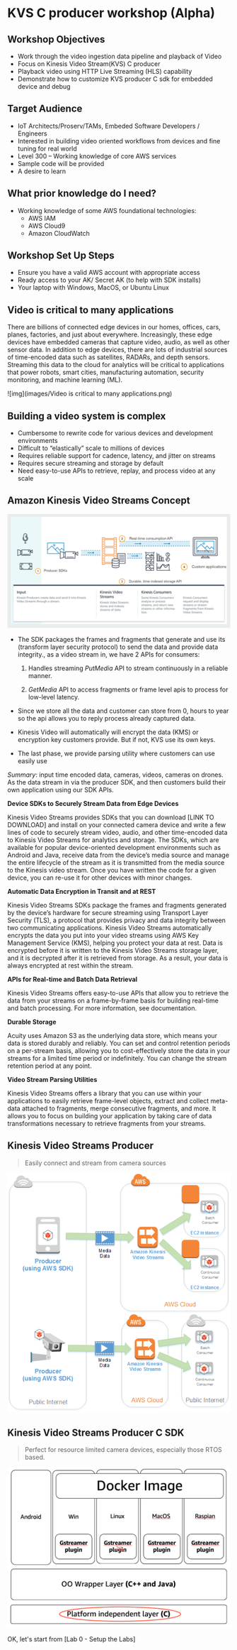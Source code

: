 # KVS C producer workshop (Alpha)

## **Workshop Objectives**

- Work through the video ingestion data pipeline and playback of Video
- Focus on Kinesis Video Stream(KVS) C producer
- Playback video using HTTP Live Streaming (HLS) capability 
- Demonstrate how to customize KVS producer C sdk for embedded device and debug


## Target Audience
- IoT Architects/Proserv/TAMs, Embeded Software Developers / Engineers
- Interested in building video oriented workflows from devices and fine tuning for real world  
- Level 300 – Working knowledge of core AWS services
- Sample code will be provided
- A desire to learn

## What prior knowledge do I need?
- Working knowledge of some AWS foundational technologies:
  - AWS IAM 
  - AWS Cloud9 
  - Amazon CloudWatch 


## Workshop Set Up Steps 
- Ensure you have a valid AWS account with appropriate access
- Ready access to your AK/ Secret AK (to help with SDK installs) 
- Your laptop with Windows, MacOS, or Ubuntu Linux

## Video is critical to many applications
There are billions of connected edge devices in our homes, offices, cars, planes, factories, and just about everywhere. Increasingly, these edge devices have embedded cameras that capture video, audio, as well as other sensor data. In addition to edge devices, there are lots of industrial sources of time-encoded data such as satellites, RADARs, and depth sensors. Streaming this data to the cloud for analytics will be critical to applications that power robots, smart cities, manufacturing automation, security monitoring, and machine learning (ML). 


![img](images/Video is critical to many applications.png)


## Building a video system is complex

- Cumbersome to rewrite code for various devices and development environments
- Difficult to “elastically” scale to millions of devices
- Requires reliable support for cadence, latency, and jitter on streams 
- Requires secure streaming and storage by default 
- Need easy-to-use APIs to retrieve, replay, and process video at any scale

## Amazon Kinesis Video Streams Concept

![Amazon Kinesis Video Streams Concept](images/KVS-concept.png)

- The SDK packages the frames and fragments that generate and use its (transform layer security protocol) to send the data and provide data integrity., as a video stream in, we have 2 APIs for consumers:

    1. Handles streaming *PutMedia* API to stream continuously in a reliable manner.

    2. *GetMedia* API to access fragments or frame level apis to process for low-level latency. 

- Since we store all the data and customer can store from 0, hours to year so the api allows you to reply process already captured data. 

- Kinesis Video will automatically will encrypt the data (KMS) or encryption key customers provide. But if not, KVS use its own keys.

- The last phase, we provide parsing utility where customers can use easily use 

*Summary*: input time encoded data, cameras, videos, cameras on drones. As the data stream in via the producer SDK, and then customers build their own application using our SDK APIs.



**Device SDKs to Securely Stream Data from Edge Devices** 

Kinesis Video Streams provides SDKs that you can download [LINK TO DOWNLOAD] and install on your connected camera device and write a few lines of code to securely stream video, audio, and other time-encoded data to Kinesis Video Streams for analytics and storage. The SDKs, which are available for popular device-oriented development environments such as Android and Java, receive data from the device’s media source and manage the entire lifecycle of the stream as it is transmitted from the media source to the Kinesis video stream. Once you have written the code for a given device, you can re-use it for other devices with minor changes. 



**Automatic Data Encryption in Transit and at REST**

Kinesis Video Streams SDKs package the frames and fragments generated by the device’s hardware for secure streaming using Transport Layer Security (TLS), a protocol that provides privacy and data integrity between two communicating applications. Kinesis Video Streams automatically encrypts the data you put into your video streams using AWS Key Management Service (KMS), helping you protect your data at rest. Data is encrypted before it is written to the Kinesis Video Streams storage layer, and it is decrypted after it is retrieved from storage. As a result, your data is always encrypted at rest within the stream. 



**APIs for Real-time and Batch Data Retrieval**

Kinesis Video Streams offers easy-to-use APIs that allow you to retrieve the data from your streams on a frame-by-frame basis for building real-time and batch processing. For more information, see documentation. 



**Durable Storage**

Acuity uses Amazon S3 as the underlying data store, which means your data is stored durably and reliably. You can set and control retention periods on a per-stream basis, allowing you to cost-effectively store the data in your streams for a limited time period or indefinitely. You can change the stream retention period at any point. 



**Video Stream Parsing Utilities**

Kinesis Video Streams offers a library that you can use within your applications to easily retrieve frame-level objects, extract and collect meta-data attached to fragments, merge consecutive fragments, and more. It allows you to focus on building your application by taking care of data transformations necessary to retrieve fragments from your streams. 



## Kinesis Video Streams Producer 
> Easily connect and stream from camera sources

![Kinesis Video Streams Producer](images/concurrency.png)

## Kinesis Video Streams Producer C SDK 
> Perfect for resource limited camera devices, especially those RTOS based.

![Producer C SDK](images/c-sdk.png)



OK, let's start from [Lab 0 - Setup the Labs]

